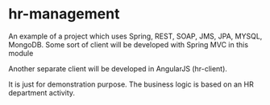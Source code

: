 # hr-management

An example of a project which uses Spring, REST, SOAP, JMS, JPA, MYSQL, MongoDB.
Some sort of client will be developed with Spring MVC in this module

Another separate client will be developed in AngularJS (hr-client).

It is just for demonstration purpose. The business logic is based on an HR department activity.

